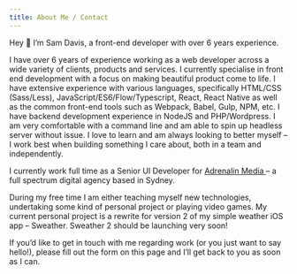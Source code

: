 ```yaml
---
title: About Me / Contact
---
```

Hey 👋 I’m Sam Davis, a front-end developer with over 6 years experience.

I have over 6 years of experience working as a web developer across a wide variety of clients, products and services. I currently specialise in front end development with a focus on making beautiful product come to life. I have extensive experience with various languages, specifically HTML/CSS (Sass/Less), JavaScript/ES6/Flow/Typescript, React, React Native as well as the common front-end tools such as Webpack, Babel, Gulp, NPM, etc. I have backend development experience in NodeJS and PHP/Wordpress. I am very comfortable with a command line and am able to spin up headless server without issue. I love to learn and am always looking to better myself – I work best when building something I care about, both in a team and independently.

I currently work full time as a Senior UI Developer for [Adrenalin Media ](https://www.adrenalinmedia.com.au/)– a full spectrum digital agency based in Sydney.

During my free time I am either teaching myself new technologies, undertaking some kind of personal project or playing video games. My current personal project is a rewrite for version 2 of my simple weather iOS app – Sweather. Sweather 2 should be launching very soon!

If you’d like to get in touch with me regarding work (or you just want to say hello!), please fill out the form on this page and I’ll get back to you as soon as I can.
